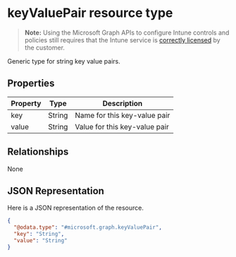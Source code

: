 ﻿# keyValuePair resource type

> **Note:** Using the Microsoft Graph APIs to configure Intune controls and policies still requires that the Intune service is [correctly licensed](https://go.microsoft.com/fwlink/?linkid=839381) by the customer.

Generic type for string key value pairs.
## Properties
|Property|Type|Description|
|---|---|---|
|key|String|Name for this key-value pair|
|value|String|Value for this key-value pair|

## Relationships
None
## JSON Representation
Here is a JSON representation of the resource.
<!-- {
  "blockType": "resource",
  "keyProperty": "id",
  "@odata.type": "microsoft.graph.keyValuePair"
}
-->
```json
{
  "@odata.type": "#microsoft.graph.keyValuePair",
  "key": "String",
  "value": "String"
}
```



